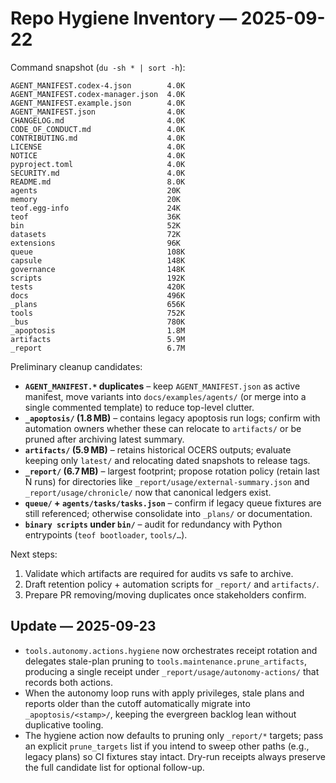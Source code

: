 # Repo Hygiene Inventory — 2025-09-22

Command snapshot (`du -sh * | sort -h`):

```
AGENT_MANIFEST.codex-4.json        4.0K
AGENT_MANIFEST.codex-manager.json  4.0K
AGENT_MANIFEST.example.json        4.0K
AGENT_MANIFEST.json                4.0K
CHANGELOG.md                       4.0K
CODE_OF_CONDUCT.md                 4.0K
CONTRIBUTING.md                    4.0K
LICENSE                            4.0K
NOTICE                             4.0K
pyproject.toml                     4.0K
SECURITY.md                        4.0K
README.md                          8.0K
agents                             20K
memory                             20K
teof.egg-info                      24K
teof                               36K
bin                                52K
datasets                           72K
extensions                         96K
queue                              108K
capsule                            148K
governance                         148K
scripts                            192K
tests                              420K
docs                               496K
_plans                             656K
tools                              752K
_bus                               780K
_apoptosis                         1.8M
artifacts                          5.9M
_report                            6.7M
```

Preliminary cleanup candidates:

- **`AGENT_MANIFEST.*` duplicates** – keep `AGENT_MANIFEST.json` as active manifest, move variants into `docs/examples/agents/` (or merge into a single commented template) to reduce top-level clutter.
- **`_apoptosis/` (1.8 MB)** – contains legacy apoptosis run logs; confirm with automation owners whether these can relocate to `artifacts/` or be pruned after archiving latest summary.
- **`artifacts/` (5.9 MB)** – retains historical OCERS outputs; evaluate keeping only `latest/` and relocating dated snapshots to release tags.
- **`_report/` (6.7 MB)** – largest footprint; propose rotation policy (retain last N runs) for directories like `_report/usage/external-summary.json` and `_report/usage/chronicle/` now that canonical ledgers exist.
- **`queue/` + `agents/tasks/tasks.json`** – confirm if legacy queue fixtures are still referenced; otherwise consolidate into `_plans/` or documentation.
- **`binary scripts` under `bin/`** – audit for redundancy with Python entrypoints (`teof bootloader`, `tools/…`).

Next steps:
1. Validate which artifacts are required for audits vs safe to archive.
2. Draft retention policy + automation scripts for `_report/` and `artifacts/`.
3. Prepare PR removing/moving duplicates once stakeholders confirm.

## Update — 2025-09-23

- `tools.autonomy.actions.hygiene` now orchestrates receipt rotation and delegates
  stale-plan pruning to `tools.maintenance.prune_artifacts`, producing a single
  receipt under `_report/usage/autonomy-actions/` that records both actions.
- When the autonomy loop runs with apply privileges, stale plans and reports
  older than the cutoff automatically migrate into `_apoptosis/<stamp>/`,
  keeping the evergreen backlog lean without duplicative tooling.
- The hygiene action now defaults to pruning only `_report/*` targets; pass an
  explicit `prune_targets` list if you intend to sweep other paths (e.g., legacy
  plans) so CI fixtures stay intact. Dry-run receipts always preserve the full
  candidate list for optional follow-up.
